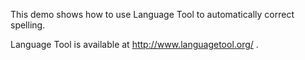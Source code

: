This demo shows how to use Language Tool to automatically correct spelling.

Language Tool is available at http://www.languagetool.org/ .